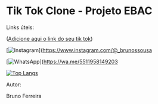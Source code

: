 
# Tik Tok Clone - Projeto EBAC

Links úteis:

([Adicione aqui o link do seu tik tok](https://tiktok---jornada-c8f8e.web.app/))

[![Instagram](https://img.shields.io/badge/Instagram-E4405F?style=for-the-badge&logo=instagram&logoColor=white)](https://www.instagram.com/@_brunossousa

[![WhatsApp](https://img.shields.io/badge/WhatsApp-25D366?style=for-the-badge&logo=whatsapp&logoColor=white)](https://wa.me/5511958149203


[![Top Langs](https://github-readme-stats.vercel.app/api/top-langs/?username=NOMEDEEXEMPLO)](https://github.com/anuraghazra/github-readme-stats)

Autor:

Bruno Ferreira
